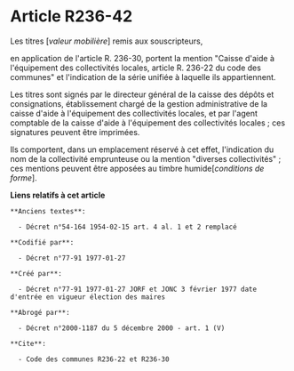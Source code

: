 # Article R236-42

Les titres [*valeur mobilière*] remis aux souscripteurs,

en application de l'article R. 236-30, portent la mention "Caisse d'aide à l'équipement des collectivités locales, article R.
236-22 du code des communes" et l'indication de la série unifiée à laquelle ils appartiennent. 

Les titres sont signés par le directeur général de la caisse des dépôts et consignations, établissement chargé de la gestion
administrative de la caisse d'aide à l'équipement des collectivités locales, et par l'agent comptable de la caisse d'aide à
l'équipement des collectivités locales ; ces signatures peuvent être imprimées. 

Ils comportent, dans un emplacement réservé à cet effet, l'indication du nom de la collectivité emprunteuse ou la mention
"diverses collectivités" ; ces mentions peuvent être apposées au timbre humide[*conditions de forme*].

**Liens relatifs à cet article**

	**Anciens textes**:

	  - Décret n°54-164 1954-02-15 art. 4 al. 1 et 2 remplacé

	**Codifié par**:

	  - Décret n°77-91 1977-01-27

	**Créé par**:

	  - Décret n°77-91 1977-01-27 JORF et JONC 3 février 1977 date d'entrée en vigueur élection des maires

	**Abrogé par**:

	  - Décret n°2000-1187 du 5 décembre 2000 - art. 1 (V)

	**Cite**:

	  - Code des communes R236-22 et R236-30
